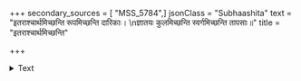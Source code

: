 +++
secondary_sources = [ "MSS_5784",]
jsonClass = "Subhaashita"
text = "इतराश्चार्थमिच्छन्ति रूपमिच्छन्ति दारिकाः।  \nज्ञातयः कुलमिच्छन्ति स्वर्गमिच्छन्ति तापसाः॥"
title = "इतराश्चार्थमिच्छन्ति"

+++

<details><summary>Text</summary>

इतराश्चार्थमिच्छन्ति रूपमिच्छन्ति दारिकाः।  
ज्ञातयः कुलमिच्छन्ति स्वर्गमिच्छन्ति तापसाः॥
</details>
